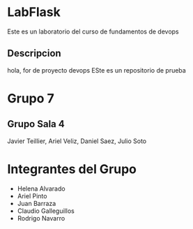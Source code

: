 # LabFlask

Este es un laboratorio del curso de fundamentos de devops

## Descripcion
hola, for de proyecto devops
ESte es un repositorio de prueba


# Grupo 7 


## Grupo Sala 4

Javier Teillier, Ariel Veliz, Daniel Saez, Julio Soto

# Integrantes del Grupo
- Helena Alvarado
- Ariel Pinto
- Juan Barraza
- Claudio Galleguillos
- Rodrigo Navarro 

